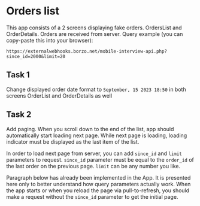 # Orders list
This app consists of a 2 screens displaying fake orders. OrdersList and OrderDetails.
Orders are received from server.
Query example (you can copy-paste this into your browser):

    https://externalwebhooks.borzo.net/mobile-interview-api.php?since_id=2000&limit=20

## Task 1
Change displayed order date format to `September, 15 2023 18:50` in both screens OrderList and OrderDetails as well

## Task 2
Add paging. 
When you scroll down to the end of the list, app should automatically start loading next page.
While next page is loading, loading indicator must be displayed as the last item of the list.

In order to load next page from server, you can add `since_id` and `limit` parameters to request.
`since_id` parameter must be equal to the `order_id` of the last order on the previous page.
`limit` can be any number you like.

Paragraph below has already been implemented in the App. It is presented here only to better understand how query parameters actually work.
When the app starts or when you reload the page via pull-to-refresh, you should make a request 
without the `since_id` parameter to get the initial page.
